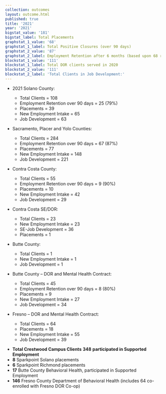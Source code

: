 ```yaml
---
collection: outcomes
layout: outcome.html
published: true
title: '2021'
year: '2021'
bigstat_value: '181'
bigstat_label: Total Placements
graphstat_1_value: '68'
graphstat_1_label: Total Positive Closures (over 90 days)
graphstat_2_value: '87'
graphstat_2_label: Employment Retention after 6 months (based upon 68 responses received)
blockstat_1_value: '111'
blockstat_1_label: Total DOR clients served in 2020
blockstat_2_value: '111'
blockstat_2_label: 'Total Clients in Job Development:'
---
```

* 2021 Solano County:
  - Total Clients = 108
  - Employment Retention over 90 days = 25 (79%)
  - Placements = 39
  - New Employment Intake = 65
  - Job Development = 63

* Sacramento, Placer and Yolo Counties:
  - Total Clients = 284
  - Employment Retention over 90 days = 67 (87%)
  - Placements = 77
  - New Employment Intake = 148
  - Job Development = 221

* Contra Costa County:
  - Total Clients = 55
  - Employment Retention over 90 days = 9 (90%)
  - Placements = 10
  - New Employment Intake = 42
  - Job Development = 29

* Contra Costa SE/DOR:
  - Total Clients = 23
  - New Employment Intake = 23
  - SE-Job Development = 36
  - Placements = 1

* Butte County:
  - Total Clients = 1
  - New Employment Intake = 1
  - Job Development = 1

* Butte County – DOR and Mental Health Contract:
  - Total Clients = 45
  - Employment Retention over 90 days = 8 (80%)
  - Placements = 9
  - New Employment Intake = 27
  - Job Development = 34
  
* Fresno – DOR and Mental Health Contract:
  - Total Clients = 64
  - Placements = 18
  - New Employment Intake = 55
  - Job Development = 39


- **Total Crestwood Campus Clients** **348** **participated in Supported Employment**
- **8** Sparkpoint Solano placements
- **6** Sparkpoint Richmond placements
- **17** Butte County Behavioral Health, participated in Supported Employment
- **146** Fresno County Department of Behavioral Health (includes 64 co-enrolled with Fresno DOR Co-op)
